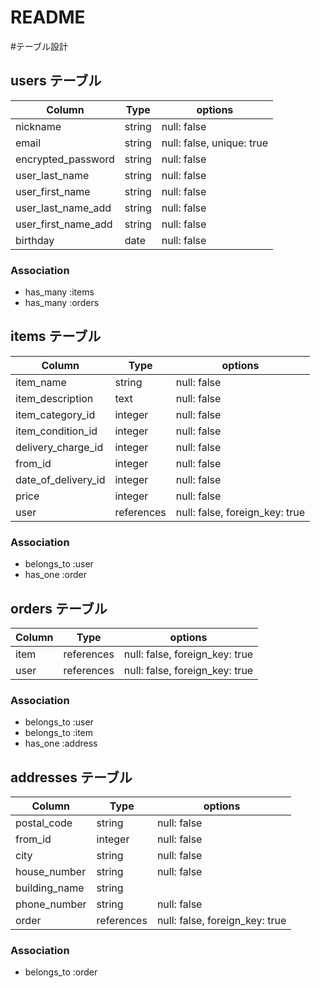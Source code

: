 # README

#テーブル設計

## users テーブル

| Column              | Type   | options                   |
|---------------------|--------|---------------------------|
| nickname            | string | null: false               |
| email               | string | null: false, unique: true |
| encrypted_password  | string | null: false               |
| user_last_name      | string | null: false               |
| user_first_name     | string | null: false               |
| user_last_name_add  | string | null: false               |
| user_first_name_add | string | null: false               |
| birthday            | date   | null: false               |


### Association

- has_many :items
- has_many :orders

## items テーブル

| Column              | Type       | options                        |
|---------------------|------------|--------------------------------|
| item_name           | string     | null: false                    |
| item_description    | text       | null: false                    |
| item_category_id    | integer    | null: false                    |
| item_condition_id   | integer    | null: false                    |
| delivery_charge_id | integer    | null: false                    |
| from_id             | integer    | null: false                    |
| date_of_delivery_id | integer    | null: false                    |
| price               | integer    | null: false                    |
| user                | references | null: false, foreign_key: true |

### Association

- belongs_to :user
- has_one :order

## orders テーブル

| Column             | Type       | options                        |
|--------------------|------------|--------------------------------|
| item               | references | null: false, foreign_key: true |
| user               | references | null: false, foreign_key: true |

### Association

- belongs_to :user
- belongs_to :item
- has_one :address

## addresses テーブル

| Column             | Type       | options                        |
|--------------------|------------|--------------------------------|
| postal_code        | string     | null: false                    |
| from_id            | integer    | null: false                    |
| city               | string     | null: false                    |
| house_number       | string     | null: false                    |
| building_name      | string     |                                |
| phone_number       | string     | null: false                    |
| order              | references | null: false, foreign_key: true |

### Association

- belongs_to :order